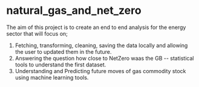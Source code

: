 # natural_gas_and_net_zero

The aim of this project is to create an end to end analysis for the energy sector that will focus on;
1. Fetching, transforming, cleaning, saving the data locally and allowing the user to updated them in the future.
2. Answering the question how close to NetZero waas the GB -- statistical tools to understand the first dataset.
3. Understanding and Predicting future moves of gas commodity stock using machine learning tools.
